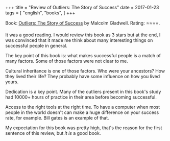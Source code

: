 +++
title = "Review of Outliers: The Story of Success"
date = 2017-01-23
tags = [
    "english",
    "books",
]
+++

Book: [Outliers: The Story of Success](https://www.goodreads.com/book/show/3228917) by Malcolm Gladwell. Rating: ⭐️⭐️⭐️⭐️.

It was a good reading. I would review this book as 3 stars but at the end, I was convinced that it made me think about many interesting things on successful people in general.

The key point of this book is: what makes successful people is a match of many factors. Some of those factors were not clear to me.

Cultural inheritance is one of those factors. Who were your ancestors? How they lived their life? They probably have some influence on how you lived yours.

Dedication is a key point. Many of the outliers present in this book's study had 10000+ hours of practice in their area before becoming successful.

Access to the right tools at the right time. To have a computer when most people in the world doesn't can make a huge difference on your success rate, for example. Bill gates is an example of that.

My expectation for this book was pretty high, that's the reason for the first sentence of this review, but *it is* a good book.
